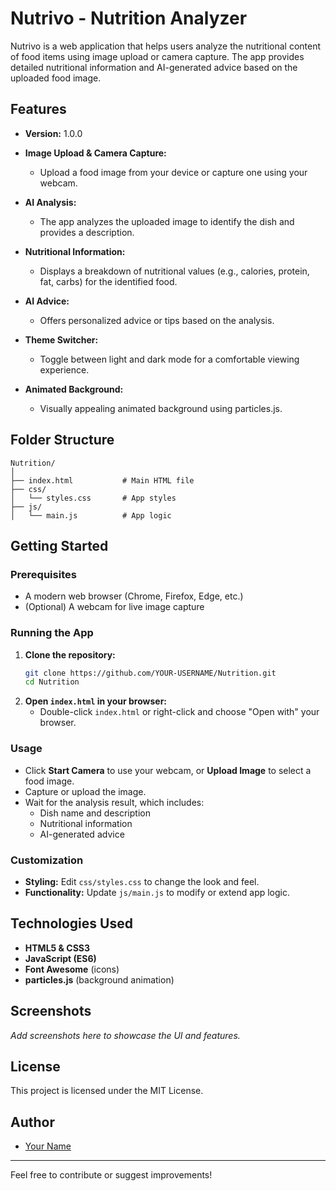 # Nutrivo - Nutrition Analyzer

Nutrivo is a web application that helps users analyze the nutritional content of food items using image upload or camera capture. The app provides detailed nutritional information and AI-generated advice based on the uploaded food image.

## Features

- **Version:** 1.0.0

- **Image Upload & Camera Capture:**
  - Upload a food image from your device or capture one using your webcam.
- **AI Analysis:**
  - The app analyzes the uploaded image to identify the dish and provides a description.
- **Nutritional Information:**
  - Displays a breakdown of nutritional values (e.g., calories, protein, fat, carbs) for the identified food.
- **AI Advice:**
  - Offers personalized advice or tips based on the analysis.
- **Theme Switcher:**
  - Toggle between light and dark mode for a comfortable viewing experience.
- **Animated Background:**
  - Visually appealing animated background using particles.js.

## Folder Structure

```
Nutrition/
│
├── index.html           # Main HTML file
├── css/
│   └── styles.css       # App styles
├── js/
│   └── main.js          # App logic
```

## Getting Started

### Prerequisites
- A modern web browser (Chrome, Firefox, Edge, etc.)
- (Optional) A webcam for live image capture

### Running the App
1. **Clone the repository:**
   ```sh
   git clone https://github.com/YOUR-USERNAME/Nutrition.git
   cd Nutrition
   ```
2. **Open `index.html` in your browser:**
   - Double-click `index.html` or right-click and choose "Open with" your browser.

### Usage
- Click **Start Camera** to use your webcam, or **Upload Image** to select a food image.
- Capture or upload the image.
- Wait for the analysis result, which includes:
  - Dish name and description
  - Nutritional information
  - AI-generated advice

### Customization
- **Styling:** Edit `css/styles.css` to change the look and feel.
- **Functionality:** Update `js/main.js` to modify or extend app logic.

## Technologies Used
- **HTML5 & CSS3**
- **JavaScript (ES6)**
- **Font Awesome** (icons)
- **particles.js** (background animation)

## Screenshots
_Add screenshots here to showcase the UI and features._

## License
This project is licensed under the MIT License.

## Author
- [Your Name](https://github.com/YOUR-USERNAME)

---
Feel free to contribute or suggest improvements!
